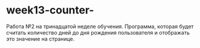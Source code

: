 # week13-counter-
Работа №2 на тринадцатой неделе обучения. Программа, которая будет считать количество дней до дня рождения пользователя и отображать это значение на странице.
